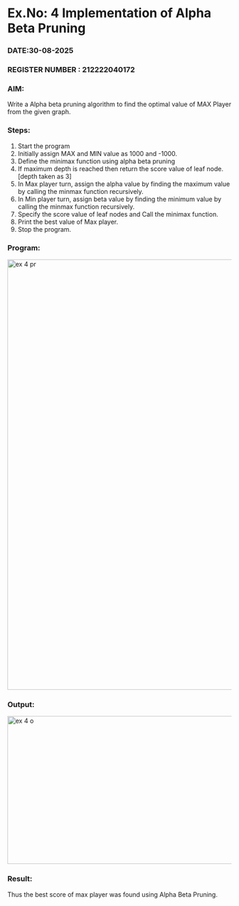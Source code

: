 # Ex.No: 4   Implementation of Alpha Beta Pruning 
### DATE:30-08-2025                                                                            
### REGISTER NUMBER : 212222040172
### AIM: 
Write a Alpha beta pruning algorithm to find the optimal value of MAX Player from the given graph.
### Steps:
1. Start the program
2. Initially  assign MAX and MIN value as 1000 and -1000.
3.  Define the minimax function  using alpha beta pruning
4.  If maximum depth is reached then return the score value of leaf node. [depth taken as 3]
5.  In Max player turn, assign the alpha value by finding the maximum value by calling the minmax function recursively.
6.  In Min player turn, assign beta value by finding the minimum value by calling the minmax function recursively.
7.  Specify the score value of leaf nodes and Call the minimax function.
8.  Print the best value of Max player.
9.  Stop the program. 

### Program:
<img width="986" height="966" alt="ex 4 pr" src="https://github.com/user-attachments/assets/6b76dff8-cb8b-4d58-8ff2-1d93ec3e6f82" />

### Output:
<img width="1178" height="332" alt="ex 4 o" src="https://github.com/user-attachments/assets/dd55cd79-4e8e-45d5-bca0-2997792ebb60" />

### Result:
Thus the best score of max player was found using Alpha Beta Pruning.
